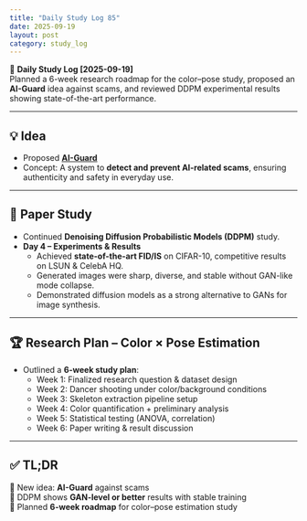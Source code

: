 ```yaml
---
title: "Daily Study Log 85"
date: 2025-09-19
layout: post
category: study_log
---
```


🧠 **Daily Study Log [2025-09-19]**  
Planned a 6-week research roadmap for the color–pose study, proposed an **AI-Guard** idea against scams, and reviewed DDPM experimental results showing state-of-the-art performance.  

---

## 💡 Idea  
- Proposed **[AI-Guard](https://github.com/hojjang98/ideas/blob/main/society/ai_guard.md)**  
- Concept: A system to **detect and prevent AI-related scams**, ensuring authenticity and safety in everyday use.  

---

## 📖 Paper Study  
- Continued **Denoising Diffusion Probabilistic Models (DDPM)** study.  
- **Day 4 – Experiments & Results**  
  - Achieved **state-of-the-art FID/IS** on CIFAR-10, competitive results on LSUN & CelebA HQ.  
  - Generated images were sharp, diverse, and stable without GAN-like mode collapse.  
  - Demonstrated diffusion models as a strong alternative to GANs for image synthesis.  

---

## 🏆 Research Plan – Color × Pose Estimation  
- Outlined a **6-week study plan**:  
  - Week 1: Finalized research question & dataset design  
  - Week 2: Dancer shooting under color/background conditions  
  - Week 3: Skeleton extraction pipeline setup  
  - Week 4: Color quantification + preliminary analysis  
  - Week 5: Statistical testing (ANOVA, correlation)  
  - Week 6: Paper writing & result discussion  

---

## ✅ TL;DR  
📍 New idea: **AI-Guard** against scams  
📍 DDPM shows **GAN-level or better** results with stable training  
📍 Planned **6-week roadmap** for color–pose estimation study  
